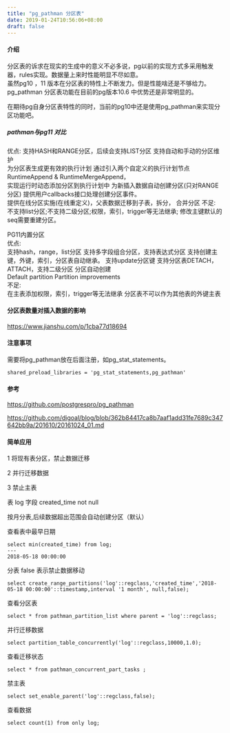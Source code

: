 ```yaml
---
title: "pg_pathman 分区表"
date: 2019-01-24T10:56:06+08:00
draft: false
---
```


#### 介绍

分区表的诉求在现实的生成中的意义不必多说，pg以前的实现方式多采用触发器，rules实现。数据量上来时性能明显不尽如意。   
虽然pg10 ，11 版本在分区表的特性上不断发力。但是性能啥还是不够给力。   
pg_pathman 分区表功能在目前的pg版本10.6 中优势还是非常明显的。   

在期待pg自身分区表特性的同时，当前的pg10中还是使用pg_pathman来实现分区功能吧。

##### pathman与pg11 对比

优点:
支持HASH和RANGE分区，后续会支持LIST分区 支持自动和手动的分区维护  
为分区表生成更有效的执行计划 通过引入两个自定义的执行计划节点RuntimeAppend & RuntimeMergeAppend，  
实现运行时动态添加分区到执行计划中 为新插入数据自动创建分区(只对RANGE分区) 提供用户callbacks接口处理创建分区事件。   
 提供在线分区实施(在线重定义)，父表数据迁移到子表，拆分， 合并分区
不足:   
不支持list分区;不支持二级分区;权限，索引，trigger等无法继承; 修改主键默认的seq需要重建分区。    

PG11内置分区   
优点:   
支持hash，range，list分区 支持多字段组合分区，支持表达式分区 支持创建主键，外键，索引，分区表自动继承。 支持update分区键 支持分区表DETACH，ATTACH，支持二级分区 分区自动创建   
Default partition Partition improvements   
不足:   
在主表添加权限，索引，trigger等无法继承 分区表不可以作为其他表的外键主表   


#### 分区表数量对插入数据的影响


https://www.jianshu.com/p/1cba77d18694

#### 注意事项

需要将pg_pathman放在后面注册，如pg_stat_statements。
```
shared_preload_libraries = 'pg_stat_statements,pg_pathman'
```
#### 参考

https://github.com/postgrespro/pg_pathman

https://github.com/digoal/blog/blob/362b84417ca8b7aaf1add31fe7689c347642bb9a/201610/20161024_01.md


#### 简单应用

1 将现有表分区，禁止数据迁移

2 并行迁移数据

3 禁止主表

表 log
字段 created_time not null

按月分表,后续数据超出范围会自动创建分区（默认）

查看表中最早日期
```
select min(created_time) from log;
---
2018-05-18 00:00:00
```

分表 false 表示禁止数据移动
```
select create_range_partitions('log'::regclass,'created_time','2018-05-18 00:00:00'::timestamp,interval '1 month', null,false);
```

查看分区表
```
select * from pathman_partition_list where parent = 'log'::regclass;
```

并行迁移数据
```
select partition_table_concurrently('log'::regclass,10000,1.0);
```

查看迁移状态
```
select * from pathman_concurrent_part_tasks ;
```

禁主表
```
select set_enable_parent('log'::regclass,false);
```

查看数据
```
select count(1) from only log;
```


